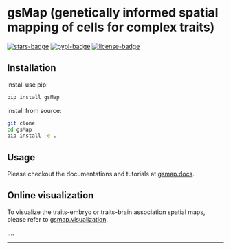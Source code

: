 # gsMap (genetically informed spatial mapping of cells for complex traits)
[![stars-badge](https://img.shields.io/github/stars/LeonSong1995/gsMap?logo=GitHub&color=yellow)](https://github.com/LeonSong1995/gsMap/stargazers)
[![pypi-badge](https://img.shields.io/pypi/v/gsMap)](https://pypi.org/p/gsMap)
[![license-badge](https://img.shields.io/badge/License-MIT-yellow.svg)](https://opensource.org/licenses/MIT)




## Installation

install use pip:

```bash
pip install gsMap
```

install from source:

```bash
git clone
cd gsMap
pip install -e .
```

## Usage

Please checkout the documentations and tutorials at
[gsmap.docs](https://yanglab.westlake.edu.cn/gsmap/document).


## Online visualization

To visualize the traits-embryo or traits-brain association spatial maps, please refer to [gsmap.visualization](https://yanglab.westlake.edu.cn/gsmap/document).

....

---
